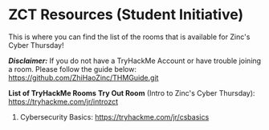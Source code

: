 # ZCT Resources (Student Initiative)
This is where you can find the list of the rooms that is available for Zinc's Cyber Thursday!

***Disclaimer:*** If you do not have a TryHackMe Account or have trouble joining a room. Please follow the guide below:
https://github.com/ZhiHaoZinc/THMGuide.git

**List of TryHackMe Rooms**
**Try Out Room** (Intro to Zinc's Cyber Thursday):  https://tryhackme.com/jr/introzct

1. Cybersecurity Basics: https://tryhackme.com/jr/csbasics
